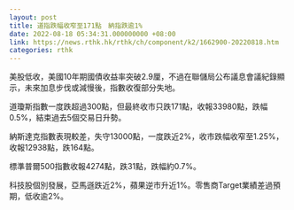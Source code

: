 ```yaml
---
layout: post
title: 道指跌幅收窄至171點　納指跌逾1%
date: 2022-08-18 05:34:31.000000000 +08:00
link: https://news.rthk.hk/rthk/ch/component/k2/1662900-20220818.htm
categories: rthk
---
```


美股低收，美國10年期國債收益率突破2.9厘，不過在聯儲局公布議息會議紀錄顯示，未來加息步伐或減慢後，指數收復部分失地。

道瓊斯指數一度跌超過300點，但最終收市只跌171點，收報33980點，跌幅0.5%，結束過去5個交易日升勢。

納斯達克指數表現較差，失守13000點，一度跌近2%，收市跌幅收窄至1.25%，收報12938點，跌164點。

標準普爾500指數收報4274點，跌31點，跌幅約0.7%。

科技股個別發展，亞馬遜跌近2%，蘋果逆市升近1%。零售商Target業績差過預期，低收逾2%。
